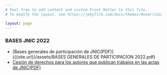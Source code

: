 ```yaml
---
# Feel free to add content and custom Front Matter to this file.
# To modify the layout, see https://jekyllrb.com/docs/themes/#overriding-theme-defaults

layout: page
---
```


### __BASES JNIC 2022__

* [Bases generales de participación de JNIC(PDF)]({{site.url}}/assets/BASES GENERALES DE PARTICIPACION 2022.pdf)
* [Cesión de derechos para los autores que publican trabajos en las actas de JNIC(PDF)]({{site.url}}/assets/cesion_derechos_JNIC2022.pdf)
<!-- * [Bases del programa de transferencia de JNIC 2021](https://transferencia.jnic.es/) -->
